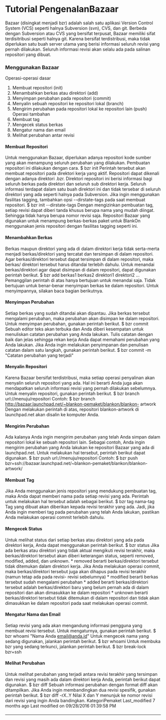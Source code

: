 # Tutorial PengenalanBazaar
Bazaar (disingkat menjadi bzr) adalah salah satu aplikasi Version Control
System (VCS) seperti halnya Subversion (svn), CVS, dan git. Berbeda dengan
Subversion atau CVS yang bersifat terpusat, Bazaar memiliki sifat
terdisitribusi seperti halnya git. Karena bersifat terdistribusi, maka tidak
diperlukan satu buah server utama yang berisi informasi seluruh revisi yang
pernah dilakukan. Seluruh informasi revisi akan selalu ada pada salinan
repositori yang dibuat.
### Menggunakan Bazaar
Operasi-operasi dasar
   1. Membuat repositori (init)
   2. Menambahkan berkas atau direktori (add)
   3. Menyimpan perubahan pada repositori (commit)
   4. Menyalin sebuah repositori ke repositori lokal (branch)
   5. Mengirim perubahan pada repositori lokal ke repositori lain (push)
Operasi tambahan
   1. Membuat tag
   2. Mengecek status berkas
   3. Mengatur nama dan email
   4. Melihat perubahan antar revisi
#### Membuat Repositori
Untuk menggunakan Bazaar, diperlukan adanya repositori kode sumber yang akan
menampung seluruh perubahan yang dilakukan. Pembuatan repositori ini dilakukan
dengan cara.
$ bzr init
Perintah tersebut akan membuat repositori pada direktori kerja yang aktif.
Repositori dapat dikenali dengan adanya direktori .bzr. Direktori repositori
ini berisi informasi bagi seluruh berkas pada direktori dan seluruh sub
direktori kerja. Seluruh informasi terdapat dalam satu buah direktori ini dan
tidak tersebar di seluruh direktori yang ada seperti halnya pada Subversion.
Jika ingin menggunakan fasilitas tagging, tambahkan opsi --dirstate-tags pada
saat membuat repositori.
$ bzr init --dirstate-tags
Dengan mengizinkan pembuatan tag, setiap revisi dapat diberi tanda khusus
berupa nama yang mudah diingat. Sehingga tidak hanya berupa nomor revisi saja.
Repositori Bazaar yang digunakan untuk menampung berkas-berkas paket untuk
BlankOn menggunakan jenis repositori dengan fasilitas tagging seperti ini.
#### Menambahkan Berkas
Berkas maupun direktori yang ada di dalam direktori kerja tidak serta-merta
menjadi berkas/direktori yang tercatat dan tersimpan di dalam repositori. Agar
berkas/direktori tersebut dapat tersimpan di dalam repositori, maka berkas/
direktori tersebut harus ditandai terlebih dahulu.
Untuk menandai berkas/direktori agar dapat disimpan di dalam repositori, dapat
digunakan perintah berikut.
$ bzr add berkas1 berkas2 direktori1 direktori2 ...
Pemanggilan perintah di atas hanya bertujuan untuk menandai saja. Tidak
bertujuan untuk benar-benar menyimpan berkas ke dalam repositori. Untuk
menyimpannya, silakan baca bagian berikutnya.
#### Menyimpan Perubahan
Setiap berkas yang sudah ditandai akan dipantau. Jika berkas tersebut mengalami
perubahan, maka perubahan akan disimpan ke dalam repositori. Untuk menyimpan
perubahan, gunakan perintah berikut.
$ bzr commit
Sebuah editor teks akan terbuka dan Anda diberi kesempatan untuk menuliskan
catatan perubahan yang Anda lakukan. Tulis catatan dengan baik dan jelas
sehingga rekan kerja Anda dapat memahami perubahan yang Anda lakukan.
Jika Anda ingin melakukan penyimpanan dan penulisan catatan dalam satu langkah,
gunakan perintah berikut.
$ bzr commit -m "Catatan perubahan yang terjadi"
#### Menyalin Repositori
Karena Bazaar bersifat terdistribusi, maka setiap operasi penyalinan akan
menyalin seluruh repositori yang ada. Hal ini berarti Anda juga akan
mendapatkan seluruh informasi revisi yang pernah dilakukan sebelumnya.
Untuk menyalin repositori, gunakan perintah berikut.
$ bzr branch url://menuju/repositori
Contoh:
$ bzr branch http://bazaar.launchpad.net/~blankon-pemaket/blankon/blankon-
artwork
Dengan melakukan perintah di atas, repositori blankon-artwork di launchpad.net
akan disalin ke komputer Anda.
#### Mengirim Perubahan
Ada kalanya Anda ingin mengirim perubahan yang telah Anda simpan dalam
repositori lokal ke sebuah repositori lain. Sebagai contoh, Anda ingin mengirim
perubahan yang Anda lakukan ke repositori Bazaar yang ada di launchpad.net.
Untuk melakukan hal tersebut, perintah berikut dapat digunakan.
$ bzr push url://menuju/repositori
Contoh:
$ bzr push bzr+ssh://bazaar.launchpad.net/~blankon-pemaket/blankon/blankon-
artwork/
#### Membuat Tag
Jika Anda menggunakan jenis repositori yang mendukung pembuatan tag, maka Anda
dapat memberi nama pada setiap revisi yang ada. Perintah untuk melakukan hal
tersebut adalah sebagai berikut.
$ bzr tag nama-tag
Tag yang dibuat akan diberikan kepada revisi terakhir yang ada. Jadi, jika Anda
ingin memberi tag pada perubahan yang telah Anda lakukan, pastikan Anda
melakukan operasi commit terlebih dahulu.
#### Mengecek Status
Untuk melihat status dari setiap berkas atau direktori yang ada pada direktori
kerja, Anda dapat menggunakan perintah berikut.
$ bzr status
Jika ada berkas atau direktori yang tidak aktual mengikuti revisi terakhir,
maka berkas/direktori tersebut akan diberi keterangan status, seperti removed,
modified, added, dan unknown.
    * removed berarti berkas/direktori tersebut tidak ditemukan dalam direktori
      kerja. Jika Anda melakukan operasi commit, maka berkas/direktori tersebut
      juga akan dihapus pada revisi terakhir (namun tetap ada pada revisi-
      revisi sebelumnya)
    * modified berarti berkas tersebut sudah mengalami perubahan
    * added berarti berkas/direktori tersebut adalah berkas/direktori baru yang
      belum pernah ada di dalam repositori dan akan dimasukkan ke dalam
      repositori
    * unknown berarti berkas/direktori tersebut tidak ditemukan di dalam
      repositori dan tidak akan dimasukkan ke dalam repositori pada saat
      melakukan operasi commit.
#### Mengatur Nama dan Email
Setiap revisi yang ada akan mengandung informasi pengguna yang membuat revisi
tersebut. Untuk mengaturnya, gunakan perintah berikut.
$ bzr whoami "Nama Anda <email@anda.id>"
Untuk mengecek nama yang sedang digunakan, jalankan perintah berikut.
$ bzr whoami
Untuk membuka bzr yang sedang terkunci, jalankan perintah berikut.
$ bzr break-lock  bzr+ssh
#### Melihat Perubahan
Untuk melihat perubahan yang terjadi antara revisi terakhir yang tersimpan dan
revisi yang masih ada dalam direktori kerja Anda, perintah berikut dapat
digunakan.
$ bzr diff
Sebuah informasi perubahan dengan format diff akan ditampilkan.
Jika Anda ingin membandingkan dua revisi spesifik, gunakan perintah berikut.
$ bzr diff -rX..Y
Nilai X dan Y menunjuk ke nomor revisi dari revisi yang ingin Anda bandingkan.
KategoriPemaket
Last_modified 7 months ago Last modified on 09/28/2016 01:39:58 PM
#### 
    
 
 
 
 
 
---
 
